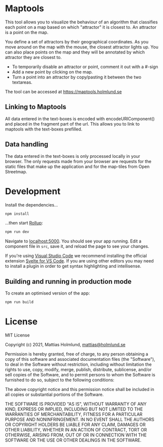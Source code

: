 # Maptools

This tool allows you to visualize the behaviour of an algorithm that classifies each point on a map
based on which "attractor" it is closest to. An attractor is a point on the map.

You define a set of attractors by their geographical coordinates.
As you move around on the map with the mouse, the closest attractor lights up.
You can also place points on the map and they will be annotated by which attractor they are closest to.

- To temporarily disable an attractor or point, comment it out with a #-sign
- Add a new point by clicking on the map.
- Turn a point into an attractor by copy/pasting it between the two textareas.

The tool can be accessed at https://maptools.holmlund.se

## Linking to Maptools

All data entered in the text-boxes is encoded with encodeURIComponent() and placed in the fragment part of the url.
This allows you to link to maptools with the text-boxes prefilled.

## Data handling

The data entered in the text-boxes is only processed locally in your browser.
The only requests made from your browser are requests for the static files that make up the application
and for the map-tiles from Open Streetmap.

# Development

Install the dependencies...

```bash
npm install
```

...then start [Rollup](https://rollupjs.org):

```bash
npm run dev
```

Navigate to [localhost:5000](http://localhost:5000). You should see your app running. Edit a component file in `src`, save it, and reload the page to see your changes.

If you're using [Visual Studio Code](https://code.visualstudio.com/) we recommend installing the official extension [Svelte for VS Code](https://marketplace.visualstudio.com/items?itemName=svelte.svelte-vscode). If you are using other editors you may need to install a plugin in order to get syntax highlighting and intellisense.

## Building and running in production mode

To create an optimised version of the app:

```bash
npm run build
```

# License

MIT License

Copyright (c) 2021, Mattias Holmlund, <mattias@holmlund.se>

Permission is hereby granted, free of charge, to any person obtaining a copy of this software and associated documentation files (the "Software"), to deal in the Software without restriction, including without limitation the rights to use, copy, modify, merge, publish, distribute, sublicense, and/or sell copies of the Software, and to permit persons to whom the Software is furnished to do so, subject to the following conditions:

The above copyright notice and this permission notice shall be included in all copies or substantial portions of the Software.

THE SOFTWARE IS PROVIDED "AS IS", WITHOUT WARRANTY OF ANY KIND, EXPRESS OR IMPLIED, INCLUDING BUT NOT LIMITED TO THE WARRANTIES OF MERCHANTABILITY, FITNESS FOR A PARTICULAR PURPOSE AND NONINFRINGEMENT. IN NO EVENT SHALL THE AUTHORS OR COPYRIGHT HOLDERS BE LIABLE FOR ANY CLAIM, DAMAGES OR OTHER LIABILITY, WHETHER IN AN ACTION OF CONTRACT, TORT OR OTHERWISE, ARISING FROM, OUT OF OR IN CONNECTION WITH THE SOFTWARE OR THE USE OR OTHER DEALINGS IN THE SOFTWARE.
